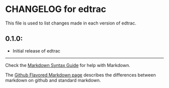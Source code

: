# CHANGELOG for edtrac

This file is used to list changes made in each version of edtrac.

## 0.1.0:

* Initial release of edtrac

- - -
Check the [Markdown Syntax Guide](http://daringfireball.net/projects/markdown/syntax) for help with Markdown.

The [Github Flavored Markdown page](http://github.github.com/github-flavored-markdown/) describes the differences between markdown on github and standard markdown.
